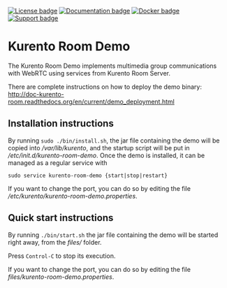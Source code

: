 [![License badge](https://img.shields.io/badge/license-Apache2-orange.svg)](http://www.apache.org/licenses/LICENSE-2.0)
[![Documentation badge](https://readthedocs.org/projects/fiware-orion/badge/?version=latest)](http://doc-kurento.readthedocs.org/en/latest/)
[![Docker badge](https://img.shields.io/docker/pulls/fiware/orion.svg)](https://hub.docker.com/r/fiware/stream-oriented-kurento/)
[![Support badge]( https://img.shields.io/badge/support-sof-yellowgreen.svg)](http://stackoverflow.com/questions/tagged/kurento)

Kurento Room Demo
======================

The Kurento Room Demo implements multimedia group communications with WebRTC using services from 
Kurento Room Server.

There are complete instructions on how to deploy the demo binary: 
http://doc-kurento-room.readthedocs.org/en/current/demo_deployment.html

Installation instructions
-------------------------

By running `sudo ./bin/install.sh`, the jar file containing the demo will be copied into 
_/var/lib/kurento_, and the startup script will be put in _/etc/init.d/kurento-room-demo_. Once 
the demo is installed, it can be managed as a regular service with

```
sudo service kurento-room-demo {start|stop|restart}
```
If you want to change the port, you can do so by editing the file _/etc/kurento/kurento-room-demo.properties_.

Quick start instructions
------------------------

By running `./bin/start.sh` the jar file containing the demo will be started right away, from the
_files/_ folder.

Press `Control-C` to stop its execution.

If you want to change the port, you can do so by editing the file _files/kurento-room-demo.properties_.
